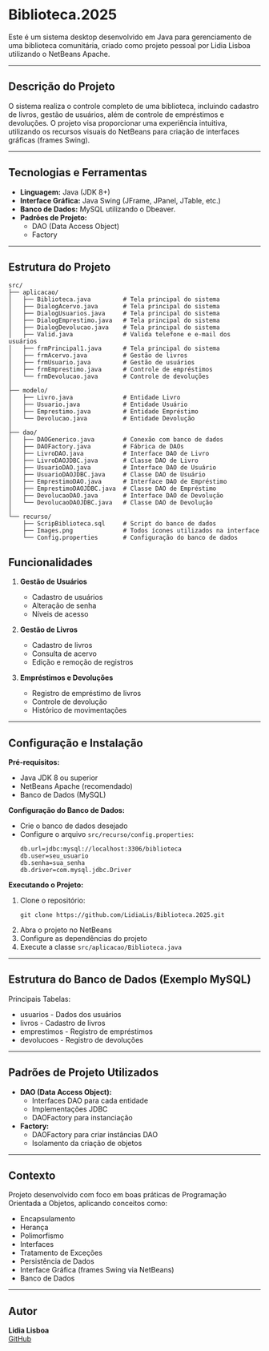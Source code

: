 # Biblioteca.2025

Este é um sistema desktop desenvolvido em Java para gerenciamento de uma biblioteca comunitária, criado como projeto pessoal por Lidia Lisboa utilizando o NetBeans Apache.

---

## **Descrição do Projeto**

O sistema realiza o controle completo de uma biblioteca, incluindo cadastro de livros, gestão de usuários, além de controle de empréstimos e devoluções. O projeto visa proporcionar uma experiência intuitiva, utilizando os recursos visuais do NetBeans para criação de interfaces gráficas (frames Swing).

---

## **Tecnologias e Ferramentas**

- **Linguagem:** Java (JDK 8+)
- **Interface Gráfica:** Java Swing (JFrame, JPanel, JTable, etc.)
- **Banco de Dados:** MySQL utilizando o Dbeaver.
- **Padrões de Projeto:**
  - DAO (Data Access Object)
  - Factory
    
---

## Estrutura do Projeto

```text
src/
├── aplicacao/
│   ├── Biblioteca.java         # Tela principal do sistema
│   ├── DialogAcervo.java       # Tela principal do sistema
│   ├── DialogUsuarios.java     # Tela principal do sistema
│   ├── DialogEmprestimo.java   # Tela principal do sistema
│   ├── DialogDevolucao.java    # Tela principal do sistema
│   ├── Valid.java              # Valida telefone e e-mail dos usuários
│   ├── frmPrincipal1.java      # Tela principal do sistema
│   ├── frmAcervo.java          # Gestão de livros
│   ├── frmUsuario.java         # Gestão de usuários
│   ├── frmEmprestimo.java      # Controle de empréstimos
│   └── frmDevolucao.java       # Controle de devoluções
│
├── modelo/
│   ├── Livro.java              # Entidade Livro
│   ├── Usuario.java            # Entidade Usuário
│   ├── Emprestimo.java         # Entidade Empréstimo
│   └── Devolucao.java          # Entidade Devolução
│
├── dao/
│   ├── DAOGenerico.java        # Conexão com banco de dados
│   ├── DAOFactory.java         # Fábrica de DAOs
│   ├── LivroDAO.java           # Interface DAO de Livro
│   ├── LivroDAOJDBC.java       # Classe DAO de Livro
│   ├── UsuarioDAO.java         # Interface DAO de Usuário
│   ├── UsuarioDAOJDBC.java     # Classe DAO de Usuário
│   ├── EmprestimoDAO.java      # Interface DAO de Empréstimo
│   ├── EmprestimoDAOJDBC.java  # Classe DAO de Empréstimo
│   ├── DevolucaoDAO.java       # Interface DAO de Devolução
│   └── DevolucaoDAOJDBC.java   # Classe DAO de Devolução
│
└── recurso/
    ├── ScripBiblioteca.sql     # Script do banco de dados
    ├── Images.png              # Todos ícones utilizados na interface
    └── Config.properties       # Configuração do banco de dados
```

## **Funcionalidades**

1. **Gestão de Usuários**
   - Cadastro de usuários
   - Alteração de senha
   - Níveis de acesso

2. **Gestão de Livros**
   - Cadastro de livros
   - Consulta de acervo
   - Edição e remoção de registros

3. **Empréstimos e Devoluções**
   - Registro de empréstimo de livros
   - Controle de devolução
   - Histórico de movimentações

---

## **Configuração e Instalação**

**Pré-requisitos:**
- Java JDK 8 ou superior
- NetBeans Apache (recomendado)
- Banco de Dados (MySQL)

**Configuração do Banco de Dados:**
- Crie o banco de dados desejado
- Configure o arquivo `src/recurso/config.properties`:
  ```
  db.url=jdbc:mysql://localhost:3306/biblioteca
  db.user=seu_usuario
  db.senha=sua_senha
  db.driver=com.mysql.jdbc.Driver
  ```

**Executando o Projeto:**
1. Clone o repositório:
   ```
   git clone https://github.com/LidiaLis/Biblioteca.2025.git
   ```
2. Abra o projeto no NetBeans
3. Configure as dependências do projeto
4. Execute a classe `src/aplicacao/Biblioteca.java`

---

## **Estrutura do Banco de Dados (Exemplo MySQL)**

Principais Tabelas:
- usuarios - Dados dos usuários
- livros - Cadastro de livros
- emprestimos - Registro de empréstimos
- devolucoes - Registro de devoluções
  
---

## **Padrões de Projeto Utilizados**

- **DAO (Data Access Object):**
  - Interfaces DAO para cada entidade
  - Implementações JDBC
  - DAOFactory para instanciação
- **Factory:**
  - DAOFactory para criar instâncias DAO
  - Isolamento da criação de objetos

---

## **Contexto**

Projeto desenvolvido com foco em boas práticas de Programação Orientada a Objetos, aplicando conceitos como:

- Encapsulamento
- Herança
- Polimorfismo
- Interfaces
- Tratamento de Exceções
- Persistência de Dados
- Interface Gráfica (frames Swing via NetBeans)
- Banco de Dados

---

## **Autor**

**Lidia Lisboa**  
[GitHub](https://github.com/LidiaLis)


